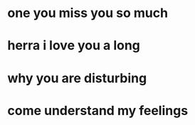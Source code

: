# one you miss you so much
# herra i love you a long
# why you are disturbing
# come understand my feelings
